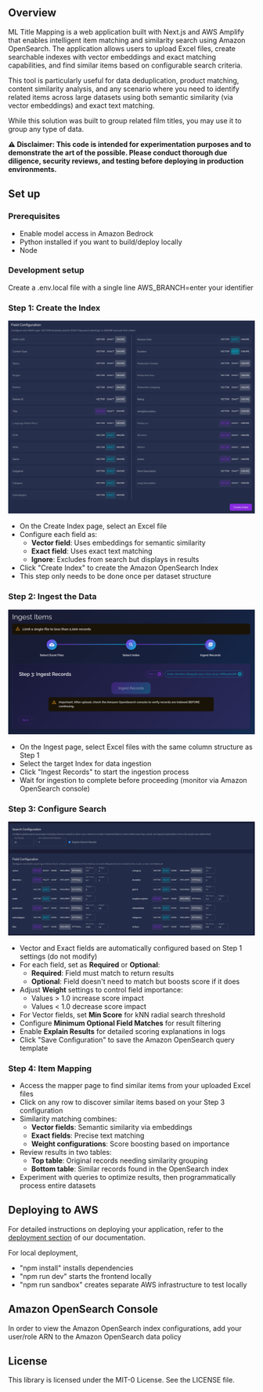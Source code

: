 ## Overview

ML Title Mapping is a web application built with Next.js and AWS Amplify that enables intelligent item matching and similarity search using Amazon OpenSearch. The application allows users to upload Excel files, create searchable indexes with vector embeddings and exact matching capabilities, and find similar items based on configurable search criteria.

This tool is particularly useful for data deduplication, product matching, content similarity analysis, and any scenario where you need to identify related items across large datasets using both semantic similarity (via vector embeddings) and exact text matching.

While this solution was built to group related film titles, you may use it to group any type of data.

**⚠️ Disclaimer: This code is intended for experimentation purposes and to demonstrate the art of the possible. Please conduct thorough due diligence, security reviews, and testing before deploying in production environments.**

## Set up

### Prerequisites

- Enable model access in Amazon Bedrock
- Python installed if you want to build/deploy locally
- Node

### Development setup

Create a .env.local file with a single line
AWS_BRANCH=enter your identifier

### Step 1: Create the Index

![Create Index](public/step1%20-%20create%20index.jpg)

- On the Create Index page, select an Excel file
- Configure each field as:
  - **Vector field**: Uses embeddings for semantic similarity
  - **Exact field**: Uses exact text matching
  - **Ignore**: Excludes from search but displays in results
- Click "Create Index" to create the Amazon OpenSearch Index
- This step only needs to be done once per dataset structure

### Step 2: Ingest the Data

![Ingest Data](public/step2%20-%20ingest%20data.jpg)

- On the Ingest page, select Excel files with the same column structure as Step 1
- Select the target Index for data ingestion
- Click "Ingest Records" to start the ingestion process
- Wait for ingestion to complete before proceeding (monitor via Amazon OpenSearch console)

### Step 3: Configure Search

![Configure Search](public/step3%20-%20configure%20search.jpg)

- Vector and Exact fields are automatically configured based on Step 1 settings (do not modify)
- For each field, set as **Required** or **Optional**:
  - **Required**: Field must match to return results
  - **Optional**: Field doesn't need to match but boosts score if it does
- Adjust **Weight** settings to control field importance:
  - Values > 1.0 increase score impact
  - Values < 1.0 decrease score impact
- For Vector fields, set **Min Score** for kNN radial search threshold
- Configure **Minimum Optional Field Matches** for result filtering
- Enable **Explain Results** for detailed scoring explanations in logs
- Click "Save Configuration" to save the Amazon OpenSearch query template

### Step 4: Item Mapping

- Access the mapper page to find similar items from your uploaded Excel files
- Click on any row to discover similar items based on your Step 3 configuration
- Similarity matching combines:
  - **Vector fields**: Semantic similarity via embeddings
  - **Exact fields**: Precise text matching
  - **Weight configurations**: Score boosting based on importance
- Review results in two tables:
  - **Top table**: Original records needing similarity grouping
  - **Bottom table**: Similar records found in the OpenSearch index
- Experiment with queries to optimize results, then programmatically process entire datasets

## Deploying to AWS

For detailed instructions on deploying your application, refer to the [deployment section](https://docs.amplify.aws/nextjs/start/quickstart/nextjs-app-router-client-components/#deploy-a-fullstack-app-to-aws) of our documentation.

For local deployment,

- "npm install" installs dependencies
- "npm run dev" starts the frontend locally
- "npm run sandbox" creates separate AWS infrastructure to test locally

## Amazon OpenSearch Console

In order to view the Amazon OpenSearch index configurations, add your user/role ARN to the Amazon OpenSearch data policy

## License

This library is licensed under the MIT-0 License. See the LICENSE file.
